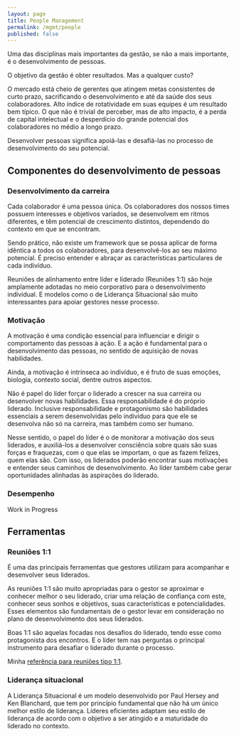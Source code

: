 ```yaml
---
layout: page
title: People Management
permalink: /mgmt/people
published: false
---
```


Uma das disciplinas mais importantes da gestão, se não a mais importante, é o desenvolvimento de pessoas.

O objetivo da gestão é obter resultados. Mas a qualquer custo?

O mercado está cheio de gerentes que atingem metas consistentes de curto prazo, sacrificando o desenvolvimento e até da saúde dos seus colaboradores. Alto índice de rotatividade em suas equipes é um resultado bem típico. O que não é trivial de perceber, mas de alto impacto, é a perda de capital intelectual e o desperdício do grande potencial dos colaboradores no médio a longo prazo.

Desenvolver pessoas significa apoiá-las e desafiá-las no processo de desenvolvimento do seu potencial.
## Componentes do desenvolvimento de pessoas

### Desenvolvimento da carreira

Cada colaborador é uma pessoa única. Os colaboradores dos nossos times possuem interesses e objetivos variados, se desenvolvem em ritmos diferentes, e têm potencial de crescimento distintos, dependendo do contexto em que se encontram.

Sendo prático, não existe um framework que se possa aplicar de forma idêntica a todos os colaboradores, para desenvolvê-los ao seu máximo potencial. É preciso entender e abraçar as características particulares de cada indivíduo.

Reuniões de alinhamento entre líder e liderado (Reuniões 1:1) são hoje amplamente adotadas no meio corporativo para o desenvolvimento individual. E modelos como o de Liderança Situacional são muito interessantes para apoiar gestores nesse processo.

### Motivação

A motivação é uma condição essencial para influenciar e dirigir o comportamento das pessoas à ação. E a ação é fundamental para o desenvolvimento das pessoas, no sentido de aquisição de novas habilidades.

Ainda, a motivação é intrínseca ao indivíduo, e é fruto de suas emoções, biologia, contexto social, dentre outros aspectos.

Não é papel do líder forçar o liderado a crescer na sua carreira ou desenvolver novas habilidades. Essa responsabilidade é do próprio liderado. Inclusive responsabilidade e protagonismo são habilidades essenciais a serem desenvolvidas pelo indivíduo para que ele se desenvolva não só na carreira, mas também como ser humano.

Nesse sentido, o papel do líder é o de monitorar a motivação dos seus liderados, e auxiliá-los a desenvolver consciência sobre quais são suas forças e fraquezas, com o que elas se importam, o que as fazem felizes, quem elas são. Com isso, os liderados poderão encontrar suas motivações e entender seus caminhos de desenvolvimento. Ao líder também cabe gerar oportunidades alinhadas às aspirações do liderado.

### Desempenho

Work in Progress

## Ferramentas

### Reuniões 1:1

É uma das principais ferramentas que gestores utilizam para acompanhar e desenvolver seus liderados.

As reuniões 1:1 são muito apropriadas para o gestor se aproximar e conhecer melhor o seu liderado, criar uma relação de confiança com este, conhecer seus sonhos e objetivos, suas características e potencialidades. Esses elementos são fundamentais de o gestor levar em consideração no plano de desenvolvimento dos seus liderados.

Boas 1:1 são aquelas focadas nos desafios do liderado, tendo esse como protagonista dos encontros. E o líder tem nas perguntas o principal instrumento para desafiar o liderado durante o processo.

Minha [referência para reuniões tipo 1:1]().

### Liderança situacional

A Liderança Situacional é um modelo desenvolvido por Paul Hersey and Ken Blanchard, que tem por princípio fundamental que não há um único melhor estilo de liderança. Líderes eficientes adaptam seu estilo de liderança de acordo com o objetivo a ser atingido e a maturidade do liderado no contexto.